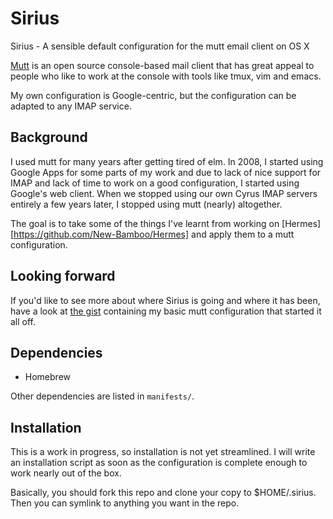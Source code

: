# Sirius

Sirius - A sensible default configuration for the mutt email client on OS X

[Mutt](http://www.mutt.org/) is an open source console-based mail client that has great appeal to people who like to work at the console with tools like tmux, vim and emacs.

My own configuration is Google-centric, but the configuration can be adapted to any IMAP service.

## Background

I used mutt for many years after getting tired of elm. In 2008, I started using Google Apps for some parts of my work and due to lack of nice support for IMAP and lack of time to work on a good configuration, I started using Google's web client. When we stopped using our own Cyrus IMAP servers entirely a few years later, I stopped using mutt (nearly) altogether.

The goal is to take some of the things I've learnt from working on [Hermes][https://github.com/New-Bamboo/Hermes] and apply them to a mutt configuration.

## Looking forward

If you'd like to see more about where Sirius is going and where it has been, have a look at [the gist](https://gist.github.com/4574164) containing my basic mutt configuration that started it all off.

## Dependencies

- Homebrew

Other dependencies are listed in `manifests/`.

## Installation

This is a work in progress, so installation is not yet streamlined. I will write an installation script as soon as the configuration is complete enough to work nearly out of the box.

Basically, you should fork this repo and clone your copy to $HOME/.sirius. Then you can symlink to anything you want in the repo.
